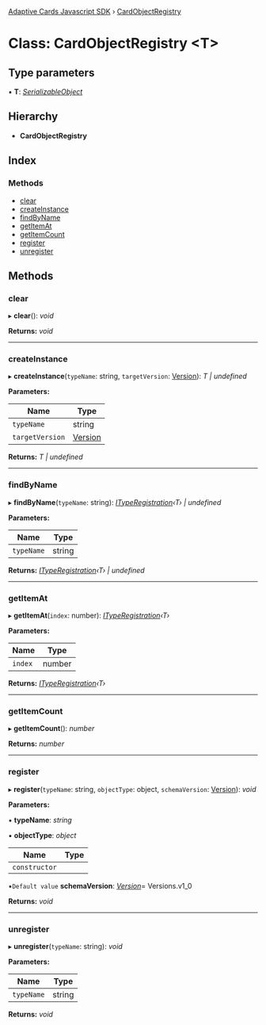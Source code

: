 [Adaptive Cards Javascript SDK](../README.md) › [CardObjectRegistry](cardobjectregistry.md)

# Class: CardObjectRegistry <**T**>

## Type parameters

▪ **T**: *[SerializableObject](serializableobject.md)*

## Hierarchy

* **CardObjectRegistry**

## Index

### Methods

* [clear](cardobjectregistry.md#clear)
* [createInstance](cardobjectregistry.md#createinstance)
* [findByName](cardobjectregistry.md#findbyname)
* [getItemAt](cardobjectregistry.md#getitemat)
* [getItemCount](cardobjectregistry.md#getitemcount)
* [register](cardobjectregistry.md#register)
* [unregister](cardobjectregistry.md#unregister)

## Methods

###  clear

▸ **clear**(): *void*

**Returns:** *void*

___

###  createInstance

▸ **createInstance**(`typeName`: string, `targetVersion`: [Version](version.md)): *T | undefined*

**Parameters:**

Name | Type |
------ | ------ |
`typeName` | string |
`targetVersion` | [Version](version.md) |

**Returns:** *T | undefined*

___

###  findByName

▸ **findByName**(`typeName`: string): *[ITypeRegistration](../interfaces/ityperegistration.md)‹T› | undefined*

**Parameters:**

Name | Type |
------ | ------ |
`typeName` | string |

**Returns:** *[ITypeRegistration](../interfaces/ityperegistration.md)‹T› | undefined*

___

###  getItemAt

▸ **getItemAt**(`index`: number): *[ITypeRegistration](../interfaces/ityperegistration.md)‹T›*

**Parameters:**

Name | Type |
------ | ------ |
`index` | number |

**Returns:** *[ITypeRegistration](../interfaces/ityperegistration.md)‹T›*

___

###  getItemCount

▸ **getItemCount**(): *number*

**Returns:** *number*

___

###  register

▸ **register**(`typeName`: string, `objectType`: object, `schemaVersion`: [Version](version.md)): *void*

**Parameters:**

▪ **typeName**: *string*

▪ **objectType**: *object*

Name | Type |
------ | ------ |
`constructor` |  |

▪`Default value`  **schemaVersion**: *[Version](version.md)*= Versions.v1_0

**Returns:** *void*

___

###  unregister

▸ **unregister**(`typeName`: string): *void*

**Parameters:**

Name | Type |
------ | ------ |
`typeName` | string |

**Returns:** *void*

